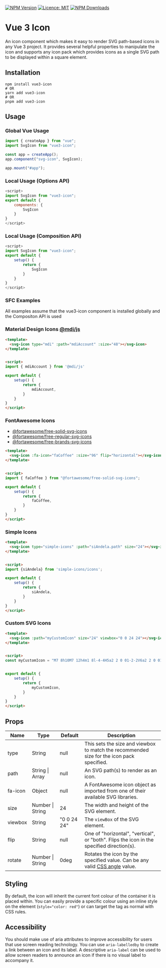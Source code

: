 [![NPM Version](https://img.shields.io/npm/v/vue3-icon.svg?style=flat-square)](https://www.npmjs.com/package/vue3-icon)
[![Licence: MIT](https://img.shields.io/badge/License-MIT-yellow.svg?style=flat-square)](LICENCE)
[![NPM Downloads](https://img.shields.io/npm/dt/vue3-icon.svg?style=flat-square)](https://www.npmjs.com/package/vue3-icon)

# Vue 3 Icon

An icon component which makes it easy to render SVG path-based icons in any Vue 3 project. It provides several helpful properties to manipulate the icon and supports any icon pack which provides icons as a single SVG path to be displayed within a square element.

## Installation

```
npm install vue3-icon
# OR
yarn add vue3-icon
# OR
pnpm add vue3-icon
```

## Usage

### Global Vue Usage

```js
import { createApp } from "vue";
import SvgIcon from "vue3-icon";

const app = createApp();
app.component("svg-icon", SvgIcon);

app.mount("#app");
```

### Local Usage (Options API)

```js
<script>
import SvgIcon from "vue3-icon";
export default {
	components: {
		SvgIcon
	}
}
</script>
```

### Local Usage (Composition API)

```js
<script>
import SvgIcon from "vue3-icon";
export default {
	setup() {
		return {
			SvgIcon
		}
	}
}
</script>
```

### SFC Examples

All examples assume that the vue3-icon component is installed globally and the Compositon API is used

### Material Design Icons [@mdi/js](https://www.npmjs.com/package/@mdi/js)

```html
<template>
  <svg-icon type="mdi" :path="mdiAccount" :size="48"></svg-icon>
</template>


<script>
import { mdiAccount } from '@mdi/js'

export default {
  	setup() {
		return {
			mdiAccount,
	  	}
  	}
}
</script>
```

### FontAwesome Icons

-   [@fortawesome/free-solid-svg-icons](https://www.npmjs.com/package/@fortawesome/free-solid-svg-icons)
-   [@fortawesome/free-regular-svg-icons](https://www.npmjs.com/package/@fortawesome/free-regular-svg-icons)
-   [@fortawesome/free-brands-svg-icons](https://www.npmjs.com/package/@fortawesome/free-brands-svg-icons)

```html
<template>
  <svg-icon :fa-icon="faCoffee" :size="96" flip="horizontal"></svg-icon>
</template>


<script>
import { faCoffee } from "@fortawesome/free-solid-svg-icons";

export default {
  	setup() {
		return {
			faCoffee,
	  	}
  	}
}
</script>
```

### Simple Icons

```html
<template>
  <svg-icon type="simple-icons" :path="siAndela.path" size="24"></svg-icon>
</template>


<script>
import {siAndela} from 'simple-icons/icons';

export default {
  	setup() {
		return {
			siAndela,
	  	}
  	}
}
</script>
```

### Custom SVG Icons

```html
<template>
  <svg-icon :path="myCustomIcon" size="24" viewbox="0 0 24 24"></svg-icon>
</template>


<script>
const myCustomIcon = "M7 8h10M7 12h4m1 8l-4-4H5a2 2 0 01-2-2V6a2 2 0 012-2h14a2 2 0 012 2v8a2 2 0 01-2 2h-3l-4 4z";


export default {
  	setup() {
		return {
			myCustomIcon,
	  	}
  	}
}
</script>
```

## Props

| Name    | Type             | Default     | Description                                                                                                                          |
| ------- | ---------------- | ----------- | ------------------------------------------------------------------------------------------------------------------------------------ |
| type    | String           | null        | This sets the size and viewbox to match the recommended size for the icon pack specified.                                            |
| path    | String \| Array  | null        | An SVG path(s) to render as an icon.                                                                                                 |
| fa-icon | Object           | null        | A FontAwesome icon object as imported from one of their available SVG libraries.                                                     |
| size    | Number \| String | 24          | The width and height of the SVG element.                                                                                             |
| viewbox | String           | "0 0 24 24" | The `viewBox` of the SVG element.                                                                                                    |
| flip    | String           | null        | One of "horizontal", "vertical", or "both". Flips the icon in the specified direction(s).                                            |
| rotate  | Number \| String | 0deg        | Rotates the icon by the specified value. Can be any valid [CSS angle](https://developer.mozilla.org/en-US/docs/Web/CSS/angle) value. |

## Styling

By default, the icon will inherit the current font colour of the container it is placed within. You can easily provide a specific colour using an inline style on the element (`style="color: red"`) or can target the tag as normal with CSS rules.

## Accessibility

You should make use of aria attributes to improve accessibility for users that use screen reading technology. You can use `aria-labelledby` to create a link between an icon and its label. A descriptive `aria-label` can be used to allow screen readers to announce an icon if there is no visual label to accompany it.
